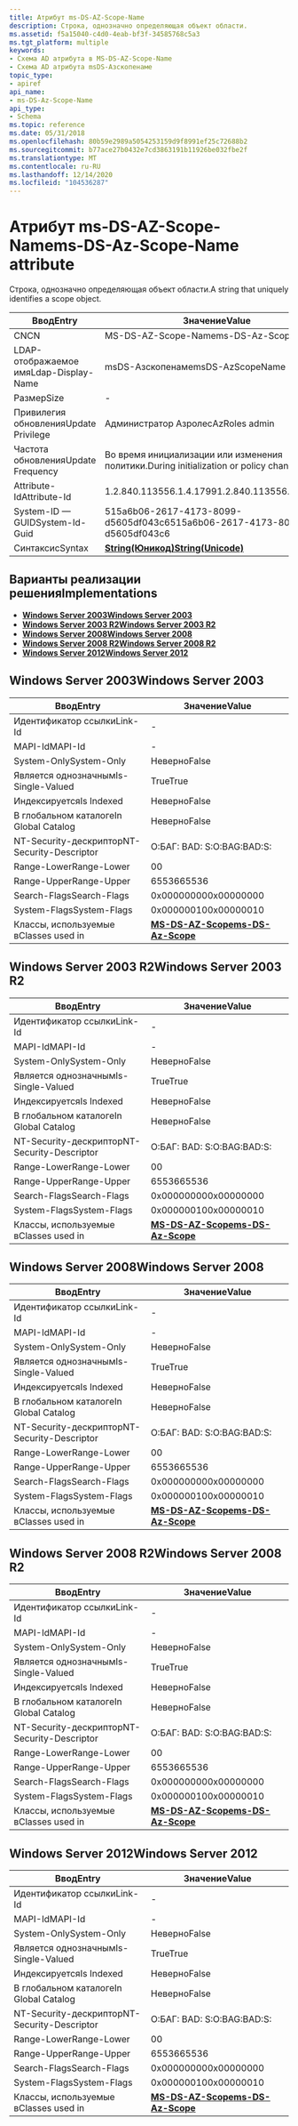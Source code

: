 ```yaml
---
title: Атрибут ms-DS-AZ-Scope-Name
description: Строка, однозначно определяющая объект области.
ms.assetid: f5a15040-c4d0-4eab-bf3f-34585768c5a3
ms.tgt_platform: multiple
keywords:
- Схема AD атрибута в MS-DS-AZ-Scope-Name
- Схема AD атрибута msDS-Азскопенаме
topic_type:
- apiref
api_name:
- ms-DS-Az-Scope-Name
api_type:
- Schema
ms.topic: reference
ms.date: 05/31/2018
ms.openlocfilehash: 80b59e2989a5054253159d9f8991ef25c72688b2
ms.sourcegitcommit: b77ace27b0432e7cd3863191b11926be032fbe2f
ms.translationtype: MT
ms.contentlocale: ru-RU
ms.lasthandoff: 12/14/2020
ms.locfileid: "104536287"
---
```

# <a name="ms-ds-az-scope-name-attribute"></a><span data-ttu-id="0635a-105">Атрибут ms-DS-AZ-Scope-Name</span><span class="sxs-lookup"><span data-stu-id="0635a-105">ms-DS-Az-Scope-Name attribute</span></span>

<span data-ttu-id="0635a-106">Строка, однозначно определяющая объект области.</span><span class="sxs-lookup"><span data-stu-id="0635a-106">A string that uniquely identifies a scope object.</span></span>



| <span data-ttu-id="0635a-107">Ввод</span><span class="sxs-lookup"><span data-stu-id="0635a-107">Entry</span></span> | <span data-ttu-id="0635a-108">Значение</span><span class="sxs-lookup"><span data-stu-id="0635a-108">Value</span></span> |
|-------------------|---------------------------------------------|
| <span data-ttu-id="0635a-109">CN</span><span class="sxs-lookup"><span data-stu-id="0635a-109">CN</span></span>                | <span data-ttu-id="0635a-110">MS-DS-AZ-Scope-Name</span><span class="sxs-lookup"><span data-stu-id="0635a-110">ms-DS-Az-Scope-Name</span></span>                         |
| <span data-ttu-id="0635a-111">LDAP-отображаемое имя</span><span class="sxs-lookup"><span data-stu-id="0635a-111">Ldap-Display-Name</span></span> | <span data-ttu-id="0635a-112">msDS-Азскопенаме</span><span class="sxs-lookup"><span data-stu-id="0635a-112">msDS-AzScopeName</span></span>                            |
| <span data-ttu-id="0635a-113">Размер</span><span class="sxs-lookup"><span data-stu-id="0635a-113">Size</span></span>              | \-                                          |
| <span data-ttu-id="0635a-114">Привилегия обновления</span><span class="sxs-lookup"><span data-stu-id="0635a-114">Update Privilege</span></span>  | <span data-ttu-id="0635a-115">Администратор Азролес</span><span class="sxs-lookup"><span data-stu-id="0635a-115">AzRoles admin</span></span>                               |
| <span data-ttu-id="0635a-116">Частота обновления</span><span class="sxs-lookup"><span data-stu-id="0635a-116">Update Frequency</span></span>  | <span data-ttu-id="0635a-117">Во время инициализации или изменения политики.</span><span class="sxs-lookup"><span data-stu-id="0635a-117">During initialization or policy change.</span></span>     |
| <span data-ttu-id="0635a-118">Attribute-Id</span><span class="sxs-lookup"><span data-stu-id="0635a-118">Attribute-Id</span></span>      | <span data-ttu-id="0635a-119">1.2.840.113556.1.4.1799</span><span class="sxs-lookup"><span data-stu-id="0635a-119">1.2.840.113556.1.4.1799</span></span>                     |
| <span data-ttu-id="0635a-120">System-ID — GUID</span><span class="sxs-lookup"><span data-stu-id="0635a-120">System-Id-Guid</span></span>    | <span data-ttu-id="0635a-121">515a6b06-2617-4173-8099-d5605df043c6</span><span class="sxs-lookup"><span data-stu-id="0635a-121">515a6b06-2617-4173-8099-d5605df043c6</span></span>        |
| <span data-ttu-id="0635a-122">Синтаксис</span><span class="sxs-lookup"><span data-stu-id="0635a-122">Syntax</span></span>            | [<span data-ttu-id="0635a-123">**String(Юникод)**</span><span class="sxs-lookup"><span data-stu-id="0635a-123">**String(Unicode)**</span></span>](s-string-unicode.md) |



## <a name="implementations"></a><span data-ttu-id="0635a-124">Варианты реализации решения</span><span class="sxs-lookup"><span data-stu-id="0635a-124">Implementations</span></span>

-   [<span data-ttu-id="0635a-125">**Windows Server 2003**</span><span class="sxs-lookup"><span data-stu-id="0635a-125">**Windows Server 2003**</span></span>](#windows-server-2003)
-   [<span data-ttu-id="0635a-126">**Windows Server 2003 R2**</span><span class="sxs-lookup"><span data-stu-id="0635a-126">**Windows Server 2003 R2**</span></span>](#windows-server-2003-r2)
-   [<span data-ttu-id="0635a-127">**Windows Server 2008**</span><span class="sxs-lookup"><span data-stu-id="0635a-127">**Windows Server 2008**</span></span>](#windows-server-2008)
-   [<span data-ttu-id="0635a-128">**Windows Server 2008 R2**</span><span class="sxs-lookup"><span data-stu-id="0635a-128">**Windows Server 2008 R2**</span></span>](#windows-server-2008-r2)
-   [<span data-ttu-id="0635a-129">**Windows Server 2012**</span><span class="sxs-lookup"><span data-stu-id="0635a-129">**Windows Server 2012**</span></span>](#windows-server-2012)

## <a name="windows-server-2003"></a><span data-ttu-id="0635a-130">Windows Server 2003</span><span class="sxs-lookup"><span data-stu-id="0635a-130">Windows Server 2003</span></span>



| <span data-ttu-id="0635a-131">Ввод</span><span class="sxs-lookup"><span data-stu-id="0635a-131">Entry</span></span> | <span data-ttu-id="0635a-132">Значение</span><span class="sxs-lookup"><span data-stu-id="0635a-132">Value</span></span> |
|------------------------|-----------------------------------------------------|
| <span data-ttu-id="0635a-133">Идентификатор ссылки</span><span class="sxs-lookup"><span data-stu-id="0635a-133">Link-Id</span></span>                | \-                                                  |
| <span data-ttu-id="0635a-134">MAPI-Id</span><span class="sxs-lookup"><span data-stu-id="0635a-134">MAPI-Id</span></span>                | \-                                                  |
| <span data-ttu-id="0635a-135">System-Only</span><span class="sxs-lookup"><span data-stu-id="0635a-135">System-Only</span></span>            | <span data-ttu-id="0635a-136">Неверно</span><span class="sxs-lookup"><span data-stu-id="0635a-136">False</span></span>                                               |
| <span data-ttu-id="0635a-137">Является однозначным</span><span class="sxs-lookup"><span data-stu-id="0635a-137">Is-Single-Valued</span></span>       | <span data-ttu-id="0635a-138">True</span><span class="sxs-lookup"><span data-stu-id="0635a-138">True</span></span>                                                |
| <span data-ttu-id="0635a-139">Индексируется</span><span class="sxs-lookup"><span data-stu-id="0635a-139">Is Indexed</span></span>             | <span data-ttu-id="0635a-140">Неверно</span><span class="sxs-lookup"><span data-stu-id="0635a-140">False</span></span>                                               |
| <span data-ttu-id="0635a-141">В глобальном каталоге</span><span class="sxs-lookup"><span data-stu-id="0635a-141">In Global Catalog</span></span>      | <span data-ttu-id="0635a-142">Неверно</span><span class="sxs-lookup"><span data-stu-id="0635a-142">False</span></span>                                               |
| <span data-ttu-id="0635a-143">NT-Security-дескриптор</span><span class="sxs-lookup"><span data-stu-id="0635a-143">NT-Security-Descriptor</span></span> | <span data-ttu-id="0635a-144">О:БАГ: BAD: S:</span><span class="sxs-lookup"><span data-stu-id="0635a-144">O:BAG:BAD:S:</span></span>                                        |
| <span data-ttu-id="0635a-145">Range-Lower</span><span class="sxs-lookup"><span data-stu-id="0635a-145">Range-Lower</span></span>            | <span data-ttu-id="0635a-146">0</span><span class="sxs-lookup"><span data-stu-id="0635a-146">0</span></span>                                                   |
| <span data-ttu-id="0635a-147">Range-Upper</span><span class="sxs-lookup"><span data-stu-id="0635a-147">Range-Upper</span></span>            | <span data-ttu-id="0635a-148">65536</span><span class="sxs-lookup"><span data-stu-id="0635a-148">65536</span></span>                                               |
| <span data-ttu-id="0635a-149">Search-Flags</span><span class="sxs-lookup"><span data-stu-id="0635a-149">Search-Flags</span></span>           | <span data-ttu-id="0635a-150">0x00000000</span><span class="sxs-lookup"><span data-stu-id="0635a-150">0x00000000</span></span>                                          |
| <span data-ttu-id="0635a-151">System-Flags</span><span class="sxs-lookup"><span data-stu-id="0635a-151">System-Flags</span></span>           | <span data-ttu-id="0635a-152">0x00000010</span><span class="sxs-lookup"><span data-stu-id="0635a-152">0x00000010</span></span>                                          |
| <span data-ttu-id="0635a-153">Классы, используемые в</span><span class="sxs-lookup"><span data-stu-id="0635a-153">Classes used in</span></span>        | [<span data-ttu-id="0635a-154">**MS-DS-AZ-Scope**</span><span class="sxs-lookup"><span data-stu-id="0635a-154">**ms-DS-Az-Scope**</span></span>](c-msds-azscope.md)<br/> |



## <a name="windows-server-2003-r2"></a><span data-ttu-id="0635a-155">Windows Server 2003 R2</span><span class="sxs-lookup"><span data-stu-id="0635a-155">Windows Server 2003 R2</span></span>



| <span data-ttu-id="0635a-156">Ввод</span><span class="sxs-lookup"><span data-stu-id="0635a-156">Entry</span></span> | <span data-ttu-id="0635a-157">Значение</span><span class="sxs-lookup"><span data-stu-id="0635a-157">Value</span></span> |
|------------------------|-----------------------------------------------------|
| <span data-ttu-id="0635a-158">Идентификатор ссылки</span><span class="sxs-lookup"><span data-stu-id="0635a-158">Link-Id</span></span>                | \-                                                  |
| <span data-ttu-id="0635a-159">MAPI-Id</span><span class="sxs-lookup"><span data-stu-id="0635a-159">MAPI-Id</span></span>                | \-                                                  |
| <span data-ttu-id="0635a-160">System-Only</span><span class="sxs-lookup"><span data-stu-id="0635a-160">System-Only</span></span>            | <span data-ttu-id="0635a-161">Неверно</span><span class="sxs-lookup"><span data-stu-id="0635a-161">False</span></span>                                               |
| <span data-ttu-id="0635a-162">Является однозначным</span><span class="sxs-lookup"><span data-stu-id="0635a-162">Is-Single-Valued</span></span>       | <span data-ttu-id="0635a-163">True</span><span class="sxs-lookup"><span data-stu-id="0635a-163">True</span></span>                                                |
| <span data-ttu-id="0635a-164">Индексируется</span><span class="sxs-lookup"><span data-stu-id="0635a-164">Is Indexed</span></span>             | <span data-ttu-id="0635a-165">Неверно</span><span class="sxs-lookup"><span data-stu-id="0635a-165">False</span></span>                                               |
| <span data-ttu-id="0635a-166">В глобальном каталоге</span><span class="sxs-lookup"><span data-stu-id="0635a-166">In Global Catalog</span></span>      | <span data-ttu-id="0635a-167">Неверно</span><span class="sxs-lookup"><span data-stu-id="0635a-167">False</span></span>                                               |
| <span data-ttu-id="0635a-168">NT-Security-дескриптор</span><span class="sxs-lookup"><span data-stu-id="0635a-168">NT-Security-Descriptor</span></span> | <span data-ttu-id="0635a-169">О:БАГ: BAD: S:</span><span class="sxs-lookup"><span data-stu-id="0635a-169">O:BAG:BAD:S:</span></span>                                        |
| <span data-ttu-id="0635a-170">Range-Lower</span><span class="sxs-lookup"><span data-stu-id="0635a-170">Range-Lower</span></span>            | <span data-ttu-id="0635a-171">0</span><span class="sxs-lookup"><span data-stu-id="0635a-171">0</span></span>                                                   |
| <span data-ttu-id="0635a-172">Range-Upper</span><span class="sxs-lookup"><span data-stu-id="0635a-172">Range-Upper</span></span>            | <span data-ttu-id="0635a-173">65536</span><span class="sxs-lookup"><span data-stu-id="0635a-173">65536</span></span>                                               |
| <span data-ttu-id="0635a-174">Search-Flags</span><span class="sxs-lookup"><span data-stu-id="0635a-174">Search-Flags</span></span>           | <span data-ttu-id="0635a-175">0x00000000</span><span class="sxs-lookup"><span data-stu-id="0635a-175">0x00000000</span></span>                                          |
| <span data-ttu-id="0635a-176">System-Flags</span><span class="sxs-lookup"><span data-stu-id="0635a-176">System-Flags</span></span>           | <span data-ttu-id="0635a-177">0x00000010</span><span class="sxs-lookup"><span data-stu-id="0635a-177">0x00000010</span></span>                                          |
| <span data-ttu-id="0635a-178">Классы, используемые в</span><span class="sxs-lookup"><span data-stu-id="0635a-178">Classes used in</span></span>        | [<span data-ttu-id="0635a-179">**MS-DS-AZ-Scope**</span><span class="sxs-lookup"><span data-stu-id="0635a-179">**ms-DS-Az-Scope**</span></span>](c-msds-azscope.md)<br/> |



## <a name="windows-server-2008"></a><span data-ttu-id="0635a-180">Windows Server 2008</span><span class="sxs-lookup"><span data-stu-id="0635a-180">Windows Server 2008</span></span>



| <span data-ttu-id="0635a-181">Ввод</span><span class="sxs-lookup"><span data-stu-id="0635a-181">Entry</span></span> | <span data-ttu-id="0635a-182">Значение</span><span class="sxs-lookup"><span data-stu-id="0635a-182">Value</span></span> |
|------------------------|-----------------------------------------------------|
| <span data-ttu-id="0635a-183">Идентификатор ссылки</span><span class="sxs-lookup"><span data-stu-id="0635a-183">Link-Id</span></span>                | \-                                                  |
| <span data-ttu-id="0635a-184">MAPI-Id</span><span class="sxs-lookup"><span data-stu-id="0635a-184">MAPI-Id</span></span>                | \-                                                  |
| <span data-ttu-id="0635a-185">System-Only</span><span class="sxs-lookup"><span data-stu-id="0635a-185">System-Only</span></span>            | <span data-ttu-id="0635a-186">Неверно</span><span class="sxs-lookup"><span data-stu-id="0635a-186">False</span></span>                                               |
| <span data-ttu-id="0635a-187">Является однозначным</span><span class="sxs-lookup"><span data-stu-id="0635a-187">Is-Single-Valued</span></span>       | <span data-ttu-id="0635a-188">True</span><span class="sxs-lookup"><span data-stu-id="0635a-188">True</span></span>                                                |
| <span data-ttu-id="0635a-189">Индексируется</span><span class="sxs-lookup"><span data-stu-id="0635a-189">Is Indexed</span></span>             | <span data-ttu-id="0635a-190">Неверно</span><span class="sxs-lookup"><span data-stu-id="0635a-190">False</span></span>                                               |
| <span data-ttu-id="0635a-191">В глобальном каталоге</span><span class="sxs-lookup"><span data-stu-id="0635a-191">In Global Catalog</span></span>      | <span data-ttu-id="0635a-192">Неверно</span><span class="sxs-lookup"><span data-stu-id="0635a-192">False</span></span>                                               |
| <span data-ttu-id="0635a-193">NT-Security-дескриптор</span><span class="sxs-lookup"><span data-stu-id="0635a-193">NT-Security-Descriptor</span></span> | <span data-ttu-id="0635a-194">О:БАГ: BAD: S:</span><span class="sxs-lookup"><span data-stu-id="0635a-194">O:BAG:BAD:S:</span></span>                                        |
| <span data-ttu-id="0635a-195">Range-Lower</span><span class="sxs-lookup"><span data-stu-id="0635a-195">Range-Lower</span></span>            | <span data-ttu-id="0635a-196">0</span><span class="sxs-lookup"><span data-stu-id="0635a-196">0</span></span>                                                   |
| <span data-ttu-id="0635a-197">Range-Upper</span><span class="sxs-lookup"><span data-stu-id="0635a-197">Range-Upper</span></span>            | <span data-ttu-id="0635a-198">65536</span><span class="sxs-lookup"><span data-stu-id="0635a-198">65536</span></span>                                               |
| <span data-ttu-id="0635a-199">Search-Flags</span><span class="sxs-lookup"><span data-stu-id="0635a-199">Search-Flags</span></span>           | <span data-ttu-id="0635a-200">0x00000000</span><span class="sxs-lookup"><span data-stu-id="0635a-200">0x00000000</span></span>                                          |
| <span data-ttu-id="0635a-201">System-Flags</span><span class="sxs-lookup"><span data-stu-id="0635a-201">System-Flags</span></span>           | <span data-ttu-id="0635a-202">0x00000010</span><span class="sxs-lookup"><span data-stu-id="0635a-202">0x00000010</span></span>                                          |
| <span data-ttu-id="0635a-203">Классы, используемые в</span><span class="sxs-lookup"><span data-stu-id="0635a-203">Classes used in</span></span>        | [<span data-ttu-id="0635a-204">**MS-DS-AZ-Scope**</span><span class="sxs-lookup"><span data-stu-id="0635a-204">**ms-DS-Az-Scope**</span></span>](c-msds-azscope.md)<br/> |



## <a name="windows-server-2008-r2"></a><span data-ttu-id="0635a-205">Windows Server 2008 R2</span><span class="sxs-lookup"><span data-stu-id="0635a-205">Windows Server 2008 R2</span></span>



| <span data-ttu-id="0635a-206">Ввод</span><span class="sxs-lookup"><span data-stu-id="0635a-206">Entry</span></span> | <span data-ttu-id="0635a-207">Значение</span><span class="sxs-lookup"><span data-stu-id="0635a-207">Value</span></span> |
|------------------------|-----------------------------------------------------|
| <span data-ttu-id="0635a-208">Идентификатор ссылки</span><span class="sxs-lookup"><span data-stu-id="0635a-208">Link-Id</span></span>                | \-                                                  |
| <span data-ttu-id="0635a-209">MAPI-Id</span><span class="sxs-lookup"><span data-stu-id="0635a-209">MAPI-Id</span></span>                | \-                                                  |
| <span data-ttu-id="0635a-210">System-Only</span><span class="sxs-lookup"><span data-stu-id="0635a-210">System-Only</span></span>            | <span data-ttu-id="0635a-211">Неверно</span><span class="sxs-lookup"><span data-stu-id="0635a-211">False</span></span>                                               |
| <span data-ttu-id="0635a-212">Является однозначным</span><span class="sxs-lookup"><span data-stu-id="0635a-212">Is-Single-Valued</span></span>       | <span data-ttu-id="0635a-213">True</span><span class="sxs-lookup"><span data-stu-id="0635a-213">True</span></span>                                                |
| <span data-ttu-id="0635a-214">Индексируется</span><span class="sxs-lookup"><span data-stu-id="0635a-214">Is Indexed</span></span>             | <span data-ttu-id="0635a-215">Неверно</span><span class="sxs-lookup"><span data-stu-id="0635a-215">False</span></span>                                               |
| <span data-ttu-id="0635a-216">В глобальном каталоге</span><span class="sxs-lookup"><span data-stu-id="0635a-216">In Global Catalog</span></span>      | <span data-ttu-id="0635a-217">Неверно</span><span class="sxs-lookup"><span data-stu-id="0635a-217">False</span></span>                                               |
| <span data-ttu-id="0635a-218">NT-Security-дескриптор</span><span class="sxs-lookup"><span data-stu-id="0635a-218">NT-Security-Descriptor</span></span> | <span data-ttu-id="0635a-219">О:БАГ: BAD: S:</span><span class="sxs-lookup"><span data-stu-id="0635a-219">O:BAG:BAD:S:</span></span>                                        |
| <span data-ttu-id="0635a-220">Range-Lower</span><span class="sxs-lookup"><span data-stu-id="0635a-220">Range-Lower</span></span>            | <span data-ttu-id="0635a-221">0</span><span class="sxs-lookup"><span data-stu-id="0635a-221">0</span></span>                                                   |
| <span data-ttu-id="0635a-222">Range-Upper</span><span class="sxs-lookup"><span data-stu-id="0635a-222">Range-Upper</span></span>            | <span data-ttu-id="0635a-223">65536</span><span class="sxs-lookup"><span data-stu-id="0635a-223">65536</span></span>                                               |
| <span data-ttu-id="0635a-224">Search-Flags</span><span class="sxs-lookup"><span data-stu-id="0635a-224">Search-Flags</span></span>           | <span data-ttu-id="0635a-225">0x00000000</span><span class="sxs-lookup"><span data-stu-id="0635a-225">0x00000000</span></span>                                          |
| <span data-ttu-id="0635a-226">System-Flags</span><span class="sxs-lookup"><span data-stu-id="0635a-226">System-Flags</span></span>           | <span data-ttu-id="0635a-227">0x00000010</span><span class="sxs-lookup"><span data-stu-id="0635a-227">0x00000010</span></span>                                          |
| <span data-ttu-id="0635a-228">Классы, используемые в</span><span class="sxs-lookup"><span data-stu-id="0635a-228">Classes used in</span></span>        | [<span data-ttu-id="0635a-229">**MS-DS-AZ-Scope**</span><span class="sxs-lookup"><span data-stu-id="0635a-229">**ms-DS-Az-Scope**</span></span>](c-msds-azscope.md)<br/> |



## <a name="windows-server-2012"></a><span data-ttu-id="0635a-230">Windows Server 2012</span><span class="sxs-lookup"><span data-stu-id="0635a-230">Windows Server 2012</span></span>



| <span data-ttu-id="0635a-231">Ввод</span><span class="sxs-lookup"><span data-stu-id="0635a-231">Entry</span></span> | <span data-ttu-id="0635a-232">Значение</span><span class="sxs-lookup"><span data-stu-id="0635a-232">Value</span></span> |
|------------------------|-----------------------------------------------------|
| <span data-ttu-id="0635a-233">Идентификатор ссылки</span><span class="sxs-lookup"><span data-stu-id="0635a-233">Link-Id</span></span>                | \-                                                  |
| <span data-ttu-id="0635a-234">MAPI-Id</span><span class="sxs-lookup"><span data-stu-id="0635a-234">MAPI-Id</span></span>                | \-                                                  |
| <span data-ttu-id="0635a-235">System-Only</span><span class="sxs-lookup"><span data-stu-id="0635a-235">System-Only</span></span>            | <span data-ttu-id="0635a-236">Неверно</span><span class="sxs-lookup"><span data-stu-id="0635a-236">False</span></span>                                               |
| <span data-ttu-id="0635a-237">Является однозначным</span><span class="sxs-lookup"><span data-stu-id="0635a-237">Is-Single-Valued</span></span>       | <span data-ttu-id="0635a-238">True</span><span class="sxs-lookup"><span data-stu-id="0635a-238">True</span></span>                                                |
| <span data-ttu-id="0635a-239">Индексируется</span><span class="sxs-lookup"><span data-stu-id="0635a-239">Is Indexed</span></span>             | <span data-ttu-id="0635a-240">Неверно</span><span class="sxs-lookup"><span data-stu-id="0635a-240">False</span></span>                                               |
| <span data-ttu-id="0635a-241">В глобальном каталоге</span><span class="sxs-lookup"><span data-stu-id="0635a-241">In Global Catalog</span></span>      | <span data-ttu-id="0635a-242">Неверно</span><span class="sxs-lookup"><span data-stu-id="0635a-242">False</span></span>                                               |
| <span data-ttu-id="0635a-243">NT-Security-дескриптор</span><span class="sxs-lookup"><span data-stu-id="0635a-243">NT-Security-Descriptor</span></span> | <span data-ttu-id="0635a-244">О:БАГ: BAD: S:</span><span class="sxs-lookup"><span data-stu-id="0635a-244">O:BAG:BAD:S:</span></span>                                        |
| <span data-ttu-id="0635a-245">Range-Lower</span><span class="sxs-lookup"><span data-stu-id="0635a-245">Range-Lower</span></span>            | <span data-ttu-id="0635a-246">0</span><span class="sxs-lookup"><span data-stu-id="0635a-246">0</span></span>                                                   |
| <span data-ttu-id="0635a-247">Range-Upper</span><span class="sxs-lookup"><span data-stu-id="0635a-247">Range-Upper</span></span>            | <span data-ttu-id="0635a-248">65536</span><span class="sxs-lookup"><span data-stu-id="0635a-248">65536</span></span>                                               |
| <span data-ttu-id="0635a-249">Search-Flags</span><span class="sxs-lookup"><span data-stu-id="0635a-249">Search-Flags</span></span>           | <span data-ttu-id="0635a-250">0x00000000</span><span class="sxs-lookup"><span data-stu-id="0635a-250">0x00000000</span></span>                                          |
| <span data-ttu-id="0635a-251">System-Flags</span><span class="sxs-lookup"><span data-stu-id="0635a-251">System-Flags</span></span>           | <span data-ttu-id="0635a-252">0x00000010</span><span class="sxs-lookup"><span data-stu-id="0635a-252">0x00000010</span></span>                                          |
| <span data-ttu-id="0635a-253">Классы, используемые в</span><span class="sxs-lookup"><span data-stu-id="0635a-253">Classes used in</span></span>        | [<span data-ttu-id="0635a-254">**MS-DS-AZ-Scope**</span><span class="sxs-lookup"><span data-stu-id="0635a-254">**ms-DS-Az-Scope**</span></span>](c-msds-azscope.md)<br/> |



 

 





